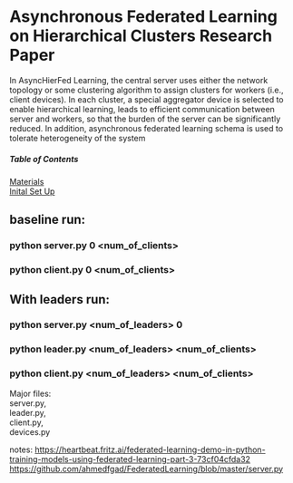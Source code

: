 
# Asynchronous Federated Learning on Hierarchical Clusters Research Paper

In AsyncHierFed Learning, the central server uses either the network topology or some clustering algorithm to assign clusters for workers (i.e., client
devices). In each cluster, a special aggregator device is selected to enable hierarchical learning, leads to efficient communication between server and workers, so that the
burden of the server can be significantly reduced. In addition, asynchronous federated learning schema is used to tolerate heterogeneity of the system 

##### Table of Contents  
[Materials](#materials)  
[Inital Set Up](#initial-set-up)  


## baseline run:     
###	python server.py 0 <num_of_clients>         
###	python client.py 0 <num_of_clients>     
	
## With leaders run:
###	python server.py <num_of_leaders> 0        
###	python leader.py <num_of_leaders> <num_of_clients> 
###	python client.py <num_of_leaders> <num_of_clients> 

Major files:     
	server.py,      
	leader.py,      
	client.py,      
	devices.py

notes:
	https://heartbeat.fritz.ai/federated-learning-demo-in-python-training-models-using-federated-learning-part-3-73cf04cfda32      
	https://github.com/ahmedfgad/FederatedLearning/blob/master/server.py
